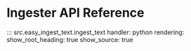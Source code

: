 # Ingester API Reference

::: src.easy_ingest_text.ingest_text
    handler: python
    rendering:
      show_root_heading: true
      show_source: true